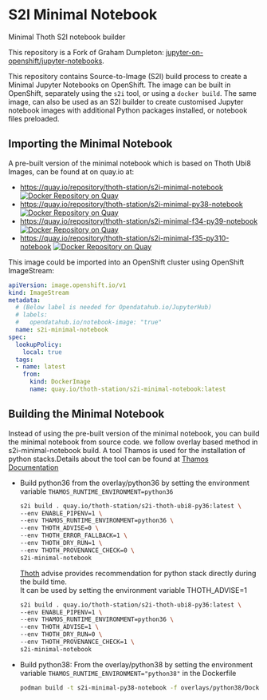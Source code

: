# S2I Minimal Notebook

Minimal Thoth S2I notebook builder

This repository is a Fork of Graham Dumpleton: [jupyter-on-openshift/jupyter-notebooks](https://github.com/jupyter-on-openshift/jupyter-notebooks).

This repository contains Source-to-Image (S2I) build process to create a Minimal Jupyter Notebooks on OpenShift. The image can be built in OpenShift, separately using the `s2i` tool, or using a `docker build`. The same image, can also be used as an S2I builder to create customised Jupyter notebook images with additional Python packages installed, or notebook files preloaded.

## Importing the Minimal Notebook

A pre-built version of the minimal notebook which is based on Thoth Ubi8 Images, can be found at on quay.io at:

- <https://quay.io/repository/thoth-station/s2i-minimal-notebook> [![Docker Repository on Quay](https://quay.io/repository/thoth-station/s2i-minimal-notebook/status "Docker Repository on Quay")](https://quay.io/repository/thoth-station/s2i-minimal-notebook)
- <https://quay.io/repository/thoth-station/s2i-minimal-py38-notebook> [![Docker Repository on Quay](https://quay.io/repository/thoth-station/s2i-minimal-py38-notebook/status "Docker Repository on Quay")](https://quay.io/repository/thoth-station/s2i-minimal-py38-notebook)
- <https://quay.io/repository/thoth-station/s2i-minimal-f34-py39-notebook> [![Docker Repository on Quay](https://quay.io/repository/thoth-station/s2i-minimal-f34-py39-notebook/status "Docker Repository on Quay")](https://quay.io/repository/thoth-station/s2i-minimal-f34-py39-notebook)
- <https://quay.io/repository/thoth-station/s2i-minimal-f35-py310-notebook> [![Docker Repository on Quay](https://quay.io/repository/thoth-station/s2i-minimal-f35-py310-notebook/status "Docker Repository on Quay")](https://quay.io/repository/thoth-station/s2i-minimal-f35-py310-notebook)

This image could be imported into an OpenShift cluster using OpenShift ImageStream:

```yaml
apiVersion: image.openshift.io/v1
kind: ImageStream
metadata:
  # (Below label is needed for Opendatahub.io/JupyterHub)
  # labels:
  #   opendatahub.io/notebook-image: "true"
  name: s2i-minimal-notebook
spec:
  lookupPolicy:
    local: true
  tags:
  - name: latest
    from:
      kind: DockerImage
      name: quay.io/thoth-station/s2i-minimal-notebook:latest
```

## Building the Minimal Notebook

Instead of using the pre-built version of the minimal notebook, you can build the minimal notebook from source code. we follow overlay based method in s2i-minimal-notebook build. A tool Thamos is used for the installation of python stacks.Details about the tool can be found at [Thamos Documentation](https://github.com/thoth-station/thamos#support-for-multiple-runtime-environments)

- Build python36 from the overlay/python36 by setting the environment variable `THAMOS_RUNTIME_ENVIRONMENT=python36`

  ```bash
  s2i build . quay.io/thoth-station/s2i-thoth-ubi8-py36:latest \
  --env ENABLE_PIPENV=1 \
  --env THAMOS_RUNTIME_ENVIRONMENT=python36 \
  --env THOTH_ADVISE=0 \
  --env THOTH_ERROR_FALLBACK=1 \
  --env THOTH_DRY_RUN=1 \
  --env THOTH_PROVENANCE_CHECK=0 \
  s2i-minimal-notebook
  ```

  [Thoth](https://thoth-station.ninja/) advise provides recommendation for python stack directly during the build time.<br>
  It can be used by setting the environment variable THOTH_ADVISE=1

  ```bash
  s2i build . quay.io/thoth-station/s2i-thoth-ubi8-py36:latest \
  --env ENABLE_PIPENV=1 \
  --env THAMOS_RUNTIME_ENVIRONMENT=python36 \
  --env THOTH_ADVISE=1 \
  --env THOTH_DRY_RUN=0 \
  --env THOTH_PROVENANCE_CHECK=1 \
  s2i-minimal-notebook
  ```

- Build python38: From the overlay/python38 by setting the environment variable `THAMOS_RUNTIME_ENVIRONMENT="python38"` in the Dockerfile

  ```bash
  podman build -t s2i-minimal-py38-notebook -f overlays/python38/Dockerfile .
  ```

